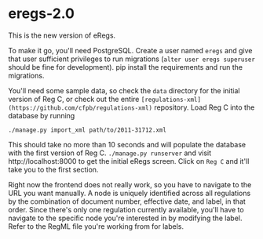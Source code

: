 # eregs-2.0

This is the new version of eRegs.

To make it go, you'll need PostgreSQL. Create a user named `eregs` and give that user sufficient privileges to run
migrations (`alter user eregs superuser` should be fine for development). pip install the requirements and run the migrations.

You'll need some sample data, so check the `data` directory for the initial version of Reg C, or check out the entire 
`[regulations-xml](https://github.com/cfpb/regulations-xml)` repository. Load Reg C into the database by running

`./manage.py import_xml path/to/2011-31712.xml`

This should take no more than 10 seconds and will populate the database with the first version of Reg C. `./manage.py runserver` and
visit http://localhost:8000 to get the initial eRegs screen. Click on `Reg C` and it'll take you to the first section.

Right now the frontend does not really work, so you have to navigate to the URL you want manually. A node is uniquely identified
across all regulations by the combination of document number, effective date, and label, in that order. Since there's only one 
regulation currently available, you'll have to navigate to the specific node you're interested in by modifying the label. Refer to
the RegML file you're working from for labels.
